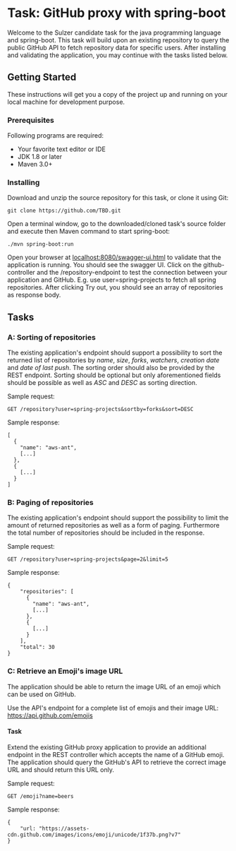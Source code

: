 # Task: GitHub proxy with spring-boot

Welcome to the Sulzer candidate task for the java programming language and spring-boot. This task will build upon an existing repository to query the public GitHub API
to fetch repository data for specific users. After installing and validating the application, you may continue with the tasks listed below.

## Getting Started

These instructions will get you a copy of the project up and running on your local machine for development purpose.

### Prerequisites

Following programs are required:


* Your favorite text editor or IDE
* JDK 1.8 or later
* Maven 3.0+

### Installing

Download and unzip the source repository for this task, or clone it using Git:

```
git clone https://github.com/TBD.git
```

Open a terminal window, go to the downloaded/cloned task's source folder and execute then Maven command to start spring-boot:

```
./mvn spring-boot:run
```

Open your browser at [localhost:8080/swagger-ui.html](http://localhost:8080/swagger-ui.html) to validate that the application is running. You should see the swagger UI. Click on the github-controller and the /repository-endpoint to test the connection between your application and GitHub. E.g. use user=spring-projects to fetch all spring repositories. After clicking Try out, you should see an array of repositories as response body.

## Tasks


### A: Sorting of repositories

The existing application's endpoint should support a possibility to sort the returned list of repositories by _name_, _size_, _forks_, _watchers_, _creation date_ and _date of last push_. The sorting order should also be provided by the REST endpoint. Sorting should be optional but only aforementioned fields should be possible as well as _ASC_ and _DESC_ as sorting direction.

Sample request:
```
GET /repository?user=spring-projects&sortby=forks&sort=DESC
```

Sample response:
```
[
  {
    "name": "aws-ant",
    [...]
  },
  {
    [...]
  }
]
```


### B: Paging of repositories

The existing application's endpoint should support the possibility to limit the amount of returned repositories as well as a form of paging. Furthermore the total number of repositories should be included in the response.

Sample request:
```
GET /repository?user=spring-projects&page=2&limit=5
```

Sample response:
```
{
    "repositories": [
      {
        "name": "aws-ant",
        [...]
      },
      {
        [...]
      }
    ],
    "total": 30
}
```

### C: Retrieve an Emoji's image URL

The application should be able to return the image URL of an emoji which can be used on GitHub.

Use the API's endpoint for a complete list of emojis and their image URL: https://api.github.com/emojis

#### Task
Extend the existing GitHub proxy application to provide an additional endpoint in the REST controller which accepts the name of a GitHub emoji. The application should query the GitHub's API to retrieve the correct image URL and should return this URL only.

Sample request:
```
GET /emoji?name=beers
```

Sample response:
```
{
    "url: "https://assets-cdn.github.com/images/icons/emoji/unicode/1f37b.png?v7"
}
```





